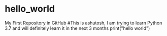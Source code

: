 # hello_world
My First Repository in GitHub
#This is ashutosh, I am trying to learn Python 3.7 and will definitely learn it in the next 3 months
print("hello world")
